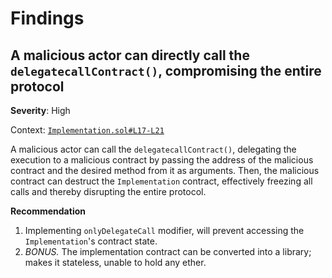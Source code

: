 # Findings

## A malicious actor can directly call the `delegatecallContract()`, compromising the entire protocol

**Severity**: High

Context: [`Implementation.sol#L17-L21`](https://github.com/martinivv/spearbit-task/blob/develop/src/Implementation.sol#L17-L21)

A malicious actor can call the `delegatecallContract()`, delegating the execution to a malicious contract by passing the address of the malicious contract and the desired method from it as arguments. Then, the malicious contract can destruct the `Implementation` contract, effectively freezing all calls and thereby disrupting the entire protocol.

**Recommendation**

1. Implementing `onlyDelegateCall` modifier, will prevent accessing the `Implementation`'s contract state.
2. _BONUS._ The implementation contract can be converted into a library; makes it stateless, unable to hold any ether.
